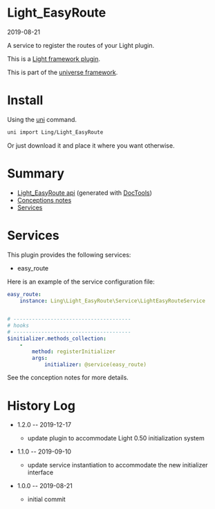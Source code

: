 Light_EasyRoute
===========
2019-08-21



A service to register the routes of your Light plugin.

This is a [Light framework plugin](https://github.com/lingtalfi/Light/blob/master/doc/pages/plugin.md).


This is part of the [universe framework](https://github.com/karayabin/universe-snapshot).


Install
==========
Using the [uni](https://github.com/lingtalfi/universe-naive-importer) command.
```bash
uni import Ling/Light_EasyRoute
```

Or just download it and place it where you want otherwise.






Summary
===========
- [Light_EasyRoute api](https://github.com/lingtalfi/Light_EasyRoute/blob/master/doc/api/Ling/Light_EasyRoute.md) (generated with [DocTools](https://github.com/lingtalfi/DocTools))
- [Conceptions notes](https://github.com/lingtalfi/Light_EasyRoute/blob/master/doc/pages/conception-notes.md)
- [Services](#services)



Services
=========


This plugin provides the following services:

- easy_route


Here is an example of the service configuration file:

```yaml
easy_route:
    instance: Ling\Light_EasyRoute\Service\LightEasyRouteService


# --------------------------------------
# hooks
# --------------------------------------
$initializer.methods_collection:
    -
        method: registerInitializer
        args:
            initializer: @service(easy_route)

```

See the conception notes for more details.







History Log
=============

- 1.2.0 -- 2019-12-17

    - update plugin to accommodate Light 0.50 initialization system
    
- 1.1.0 -- 2019-09-10

    - update service instantiation to accommodate the new initializer interface
    
- 1.0.0 -- 2019-08-21

    - initial commit